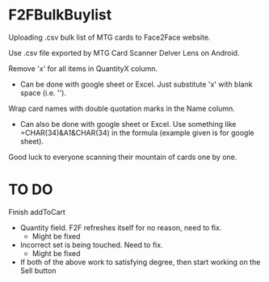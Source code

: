 # F2FBulkBuylist
Uploading .csv bulk list of MTG cards to Face2Face website.


Use .csv file exported by MTG Card Scanner Delver Lens on Android.

Remove 'x' for all items in QuantityX column.
- Can be done with google sheet or Excel. Just substitute 'x' with blank space (i.e. '').

Wrap card names with double quotation marks in the Name column.
- Can also be done with google sheet or Excel. Use something like =CHAR(34)&A1&CHAR(34) in the formula (example given is for google sheet).


Good luck to everyone scanning their mountain of cards one by one.



# TO DO
Finish addToCart
- Quantity field. F2F refreshes itself for no reason, need to fix.
	- Might be fixed
- Incorrect set is being touched. Need to fix.
	- Might be fixed
- If both of the above work to satisfying degree, then start working on the Sell button